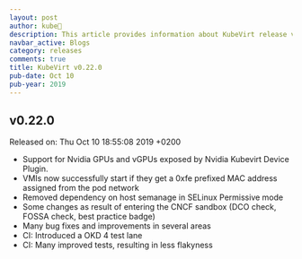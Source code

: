 ```yaml
---
layout: post
author: kube🤖
description: This article provides information about KubeVirt release v0.22.0 changes
navbar_active: Blogs
category: releases
comments: true
title: KubeVirt v0.22.0
pub-date: Oct 10
pub-year: 2019
---
```



## v0.22.0

Released on: Thu Oct 10 18:55:08 2019 +0200

- Support for Nvidia GPUs and vGPUs exposed by Nvidia Kubevirt Device Plugin.
- VMIs now successfully start if they get a 0xfe prefixed MAC address assigned from the pod network
- Removed dependency on host semanage in SELinux Permissive mode
- Some changes as result of entering the CNCF sandbox (DCO check, FOSSA check, best practice badge)
- Many bug fixes and improvements in several areas
- CI: Introduced a OKD 4 test lane
- CI: Many improved tests, resulting in less flakyness
